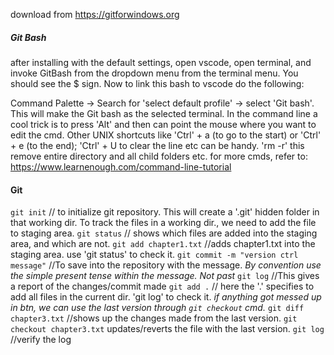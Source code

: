 download from https://gitforwindows.org
##### Git Bash
after installing with the default settings, open vscode, open terminal, and invoke GitBash from the dropdown menu from the terminal menu. You should see the $ sign. Now to link this bash to vscode do the following:

Command Palette -> Search for 'select default profile' -> select 'Git bash'. This will make the Git bash as the selected terminal.
In the command line a cool trick is to press 'Alt' and then can point the mouse where you want to edit the cmd. Other UNIX shortcuts like 'Ctrl' + a (to go to the start) or 'Ctrl' + e (to the end); 'Ctrl' + U to clear the line etc can be handy. 
'rm -r' this remove entire directory and all child folders etc. 
for more cmds, refer to: https://www.learnenough.com/command-line-tutorial
#### Git
`git init` // to initialize git repository. This will create a '.git' hidden folder in that working dir.
To track the files in a working dir., we need to add the file to staging area.
`git status` // shows which files are added into the staging area, and which are not.
`git add chapter1.txt` //adds chapter1.txt into the staging area. use 'git status' to check it.
`git commit -m "version ctrl message"` //To save into the repository with the message.
*By convention use the simple present tense within the message. Not past*
`git log` //This gives a report of the changes/commit made
`git add .` // here the '.' specifies to add all files in the current dir. 'git log' to check it. 
*if anything got messed up in btn, we can use the last version through `git checkout` cmd.*
`git diff chapter3.txt` //shows up the changes made from the last version.
`git checkout chapter3.txt` updates/reverts the file with the last version.
`git log` //verify the log
